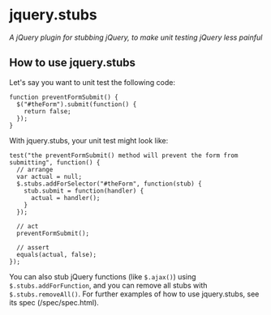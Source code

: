 jquery.stubs
============
_A jQuery plugin for stubbing jQuery, to make unit testing jQuery less painful_

How to use jquery.stubs
-----------------------
Let's say you want to unit test the following code: 

    function preventFormSubmit() {
      $("#theForm").submit(function() {
        return false;
      });
    }

With jquery.stubs, your unit test might look like:

    test("the preventFormSubmit() method will prevent the form from submitting", function() {
      // arrange
      var actual = null;
      $.stubs.addForSelector("#theForm", function(stub) {
        stub.submit = function(handler) {
          actual = handler();
        }
      });
  
      // act
      preventFormSubmit();
      
      // assert
      equals(actual, false);
    });

You can also stub jQuery functions (like `$.ajax()`) using `$.stubs.addForFunction`, and you can remove all stubs with `$.stubs.removeAll()`. For further examples of how to use jquery.stubs, see its spec (/spec/spec.html).
